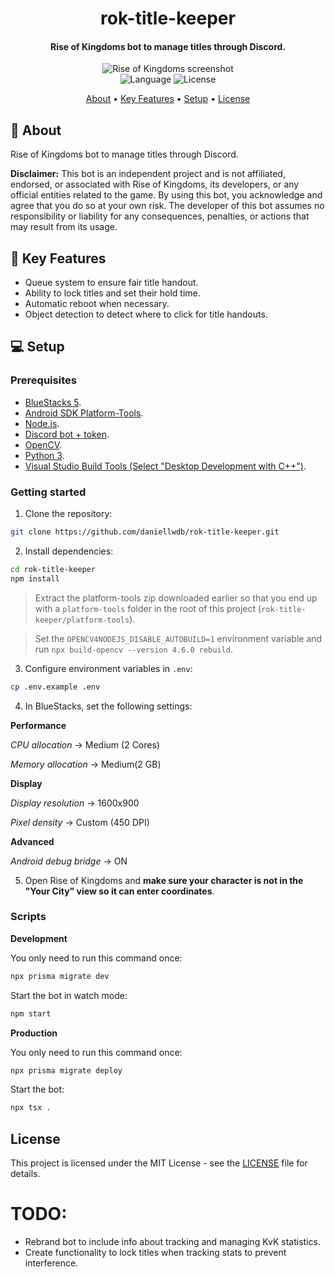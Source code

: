 <div align="center">
  <h1>rok-title-keeper</h1>
  <h4>
    Rise of Kingdoms bot to manage titles through Discord.
  </h4>
  <img src="./docs/images/demo.gif" alt="Rise of Kingdoms screenshot" />
</div>

<div align="center">
  <img
    src="https://img.shields.io/github/languages/top/daniellwdb/rok-title-keeper?style=for-the-badge"
    alt="Language"
  />
  <img
    src="https://img.shields.io/github/license/daniellwdb/rok-title-keeper?style=for-the-badge"
    alt="License"
  />
</div>

<p align="center">
  <a href="#-about">About</a> •
  <a href="#-key-features">Key Features</a> •
  <a href="#-setup">Setup</a> •
  <a href="#license">License</a>
</p>

## 🤖 About

Rise of Kingdoms bot to manage titles through Discord.

**Disclaimer:** This bot is an independent project and is not affiliated, endorsed, or associated with Rise of Kingdoms, its developers, or any official entities related to the game. By using this bot, you acknowledge and agree that you do so at your own risk. The developer of this bot assumes no responsibility or liability for any consequences, penalties, or actions that may result from its usage.

## 🔑 Key Features

- Queue system to ensure fair title handout.
- Ability to lock titles and set their hold time.
- Automatic reboot when necessary.
- Object detection to detect where to click for title handouts.

## 💻 Setup

### Prerequisites

- [BlueStacks 5](https://cdn3.bluestacks.com/downloads/windows/nxt/5.4.100.1026/0129e8eb74f84fc396a1500329365a09/BlueStacksMicroInstaller_5.4.100.1026_native.exe?filename=BlueStacksMicroInstaller_5.4.100.1026_native_5ffb0694218e1b99e7000bed6dcbe547_0.exe).
- [Android SDK Platform-Tools](https://dl.google.com/android/repository/platform-tools_r31.0.3-windows.zip).
- [Node.js](https://nodejs.org/en).
- [Discord bot + token](https://discordjs.guide/preparations/setting-up-a-bot-application.html#setting-up-a-bot-application).
- [OpenCV](https://sourceforge.net/projects/opencvlibrary/).
- [Python 3](https://apps.microsoft.com/store/detail/python-311/9NRWMJP3717K).
- [Visual Studio Build Tools (Select "Desktop Development with C++")](https://visualstudio.microsoft.com/thank-you-downloading-visual-studio/?sku=BuildTools).

### Getting started

1. Clone the repository:

```bash
git clone https://github.com/daniellwdb/rok-title-keeper.git
```

2. Install dependencies:

```bash
cd rok-title-keeper
npm install
```

> Extract the platform-tools zip downloaded earlier so that you end up with a `platform-tools` folder in the root of this project (`rok-title-keeper/platform-tools`).

> Set the `OPENCV4NODEJS_DISABLE_AUTOBUILD=1` environment variable and run `npx build-opencv --version 4.6.0 rebuild`.

3. Configure environment variables in `.env`:

```bash
cp .env.example .env
```

4. In BlueStacks, set the following settings:

**Performance**

_CPU allocation_ -> Medium (2 Cores)

_Memory allocation_ -> Medium(2 GB)

**Display**

_Display resolution_ -> 1600x900

_Pixel density_ -> Custom (450 DPI)

**Advanced**

_Android debug bridge_ -> ON

5. Open Rise of Kingdoms and **make sure your character is not in the "Your City" view so it can enter coordinates**.

### Scripts

**Development**

You only need to run this command once:

```bash
npx prisma migrate dev
```

Start the bot in watch mode:

```bash
npm start
```

**Production**

You only need to run this command once:

```bash
npx prisma migrate deploy
```

Start the bot:

```bash
npx tsx .
```

## License

This project is licensed under the MIT License - see the [LICENSE](LICENSE) file for details.

# TODO:

- Rebrand bot to include info about tracking and managing KvK statistics.
- Create functionality to lock titles when tracking stats to prevent interference.
